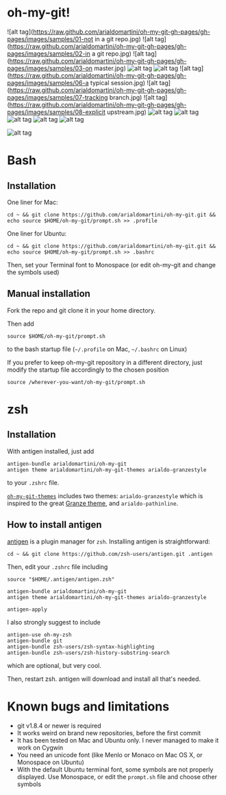 # oh-my-git!



![alt tag](https://raw.github.com/arialdomartini/oh-my-git-gh-pages/gh-pages/images/samples/01-not in a git repo.jpg)
![alt tag](https://raw.github.com/arialdomartini/oh-my-git-gh-pages/gh-pages/images/samples/02-in a git repo.jpg)
![alt tag](https://raw.github.com/arialdomartini/oh-my-git-gh-pages/gh-pages/images/samples/03-on master.jpg)
![alt tag](https://raw.github.com/arialdomartini/oh-my-git-gh-pages/gh-pages/images/samples/04-untracked-add-commit.jpg)
![alt tag](https://raw.github.com/arialdomartini/oh-my-git-gh-pages/gh-pages/images/samples/05-rm.jpg)
![alt tag](https://raw.github.com/arialdomartini/oh-my-git-gh-pages/gh-pages/images/samples/06-a typical session.jpg)
![alt tag](https://raw.github.com/arialdomartini/oh-my-git-gh-pages/gh-pages/images/samples/07-tracking branch.jpg)
![alt tag](https://raw.github.com/arialdomartini/oh-my-git-gh-pages/gh-pages/images/samples/08-explicit upstream.jpg)
![alt tag](https://raw.github.com/arialdomartini/oh-my-git-gh-pages/gh-pages/images/samples/09-ahead.jpg)
![alt tag](https://raw.github.com/arialdomartini/oh-my-git-gh-pages/gh-pages/images/samples/10-behind.jpg)
![alt tag](https://raw.github.com/arialdomartini/oh-my-git-gh-pages/gh-pages/images/samples/11-diverge.jpg)
![alt tag](https://raw.github.com/arialdomartini/oh-my-git-gh-pages/gh-pages/images/samples/12-detached.jpg)
![alt tag](https://raw.github.com/arialdomartini/oh-my-git-gh-pages/gh-pages/images/samples/13-stash.jpg)


![alt tag](https://raw.github.com/arialdomartini/oh-my-git-gh-pages/gh-pages/images/shut-up.gif)


# Bash

## Installation

One liner for Mac:

    cd ~ && git clone https://github.com/arialdomartini/oh-my-git.git && echo source $HOME/oh-my-git/prompt.sh >> .profile


One liner for Ubuntu:

    cd ~ && git clone https://github.com/arialdomartini/oh-my-git.git && echo source $HOME/oh-my-git/prompt.sh >> .bashrc

Then, set your Terminal font to Monospace (or edit oh-my-git and change the symbols used)

## Manual installation

Fork the repo and git clone it in your home directory.

Then add

    source $HOME/oh-my-git/prompt.sh

to the bash startup file (`~/.profile` on Mac, `~/.bashrc` on Linux)

If you prefer to keep oh-my-git repository in a different directory, just modify the startup file accordingly to the chosen position

    source /wherever-you-want/oh-my-git/prompt.sh

# zsh

## Installation

With antigen installed, just add

    antigen-bundle arialdomartini/oh-my-git
    antigen theme arialdomartini/oh-my-git-themes arialdo-granzestyle

to your `.zshrc` file.

[`oh-my-git-themes`](https://github.com/arialdomartini/oh-my-git-themes) includes two themes: `arialdo-granzestyle` which is inspired to the great [Granze theme](https://github.com/Granze/G-zsh-theme-2), and `arialdo-pathinline`.

## How to install antigen

[antigen](https://github.com/zsh-users/antigen) is a plugin manager for `zsh`.
Installing antigen is straightforward:

    cd ~ && git clone https://github.com/zsh-users/antigen.git .antigen 

Then, edit your `.zshrc` file including

    source "$HOME/.antigen/antigen.zsh"

    antigen-bundle arialdomartini/oh-my-git
    antigen theme arialdomartini/oh-my-git-themes arialdo-granzestyle

    antigen-apply

I also strongly suggest to include

    antigen-use oh-my-zsh
    antigen-bundle git
    antigen-bundle zsh-users/zsh-syntax-highlighting
    antigen-bundle zsh-users/zsh-history-substring-search

which are optional, but very cool.

Then, restart zsh. 
antigen will download and install all that's needed.

# Known bugs and limitations

* git v1.8.4 or newer is required
* It works weird on brand new repositories, before the first commit
* It has been tested on Mac and Ubuntu only. I never managed to make it work on Cygwin
* You need an unicode font (like Menlo or Monaco on Mac OS X, or Monospace on Ubuntu)
* With the default Ubuntu terminal font, some symbols are not properly displayed. Use Monospace, or edit the `prompt.sh` file and choose other symbols
